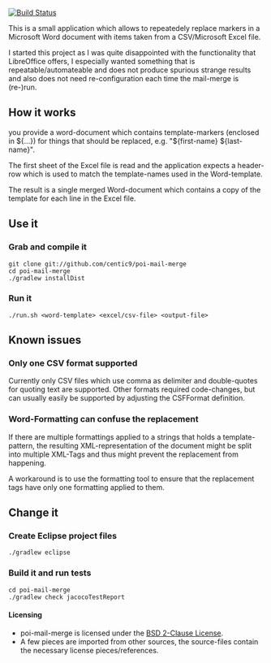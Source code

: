[![Build Status](https://buildhive.cloudbees.com/job/centic9/job/poi-mail-merge/badge/icon)](https://buildhive.cloudbees.com/job/centic9/job/poi-mail-merge/) 

This is a small application which allows to repeatedely replace markers in a Microsoft Word document with items taken from a CSV/Microsoft Excel file. 

I started this project as I was quite disappointed with the functionality that LibreOffice offers, I especially wanted something that is repeatable/automateable
and does not produce spurious strange results and also does not need re-configuration each time the mail-merge is (re-)run.

## How it works

you provide a word-document which contains template-markers (enclosed in ${...}) for things that should be replaced, e.g. "${first-name} ${last-name}".

The first sheet of the Excel file is read and the application expects a header-row which is used to match the template-names used in the Word-template.

The result is a single merged Word-document which contains a copy of the template for each line in the Excel file.

## Use it

### Grab and compile it

    git clone git://github.com/centic9/poi-mail-merge
	cd poi-mail-merge
	./gradlew installDist

### Run it

	./run.sh <word-template> <excel/csv-file> <output-file>

## Known issues

### Only one CSV format supported

Currently only CSV files which use comma as delimiter and double-quotes for quoting text are supported. Other formats
required code-changes, but can usually easily be supported by adjusting the CSFFormat definition.

### Word-Formatting can confuse the replacement

If there are multiple formattings applied to a strings that holds a template-pattern, the resulting XML-representation 
of the document might be split into multiple XML-Tags and thus might prevent the replacement from happening. 

A workaround is to use the formatting tool to ensure that the replacement tags have only one formatting applied to them. 

## Change it

### Create Eclipse project files

	./gradlew eclipse

### Build it and run tests

	cd poi-mail-merge
	./gradlew check jacocoTestReport

#### Licensing
* poi-mail-merge is licensed under the [BSD 2-Clause License].
* A few pieces are imported from other sources, the source-files contain the necessary license pieces/references.

[BSD 2-Clause License]: http://www.opensource.org/licenses/bsd-license.php

